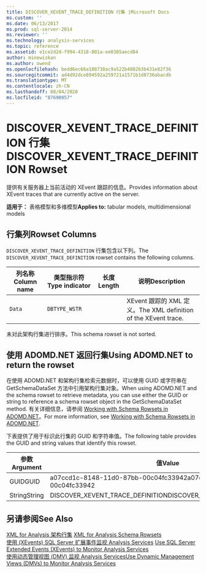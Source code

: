 ```yaml
---
title: DISCOVER_XEVENT_TRACE_DEFINITION 行集 |Microsoft Docs
ms.custom: ''
ms.date: 06/13/2017
ms.prod: sql-server-2014
ms.reviewer: ''
ms.technology: analysis-services
ms.topic: reference
ms.assetid: e1ce2d2d-f994-4318-801a-ee0385aecd84
author: minewiskan
ms.author: owend
ms.openlocfilehash: bedd6ec66a188738ac9a522b4802b3b431e82f36
ms.sourcegitcommit: ad4d92dce894592a259721a1571b1d8736abacdb
ms.translationtype: MT
ms.contentlocale: zh-CN
ms.lasthandoff: 08/04/2020
ms.locfileid: "87690857"
---
```

# <a name="discover_xevent_trace_definition-rowset"></a><span data-ttu-id="73f98-102">DISCOVER_XEVENT_TRACE_DEFINITION 行集</span><span class="sxs-lookup"><span data-stu-id="73f98-102">DISCOVER_XEVENT_TRACE_DEFINITION Rowset</span></span>
  <span data-ttu-id="73f98-103">提供有关服务器上当前活动的 XEvent 跟踪的信息。</span><span class="sxs-lookup"><span data-stu-id="73f98-103">Provides information about XEvent traces that are currently active on the server.</span></span>  
  
 <span data-ttu-id="73f98-104">**适用于：** 表格模型和多维模型</span><span class="sxs-lookup"><span data-stu-id="73f98-104">**Applies to:** tabular models, multidimensional models</span></span>  
  
## <a name="rowset-columns"></a><span data-ttu-id="73f98-105">行集列</span><span class="sxs-lookup"><span data-stu-id="73f98-105">Rowset Columns</span></span>  
 <span data-ttu-id="73f98-106">`DISCOVER_XEVENT_TRACE_DEFINITION` 行集包含以下列。</span><span class="sxs-lookup"><span data-stu-id="73f98-106">The `DISCOVER_XEVENT_TRACE_DEFINITION` rowset contains the following columns.</span></span>  
  
|<span data-ttu-id="73f98-107">列名称</span><span class="sxs-lookup"><span data-stu-id="73f98-107">Column name</span></span>|<span data-ttu-id="73f98-108">类型指示符</span><span class="sxs-lookup"><span data-stu-id="73f98-108">Type indicator</span></span>|<span data-ttu-id="73f98-109">长度</span><span class="sxs-lookup"><span data-stu-id="73f98-109">Length</span></span>|<span data-ttu-id="73f98-110">说明</span><span class="sxs-lookup"><span data-stu-id="73f98-110">Description</span></span>|  
|-----------------|--------------------|------------|-----------------|  
|`Data`|`DBTYPE_WSTR`||<span data-ttu-id="73f98-111">XEvent 跟踪的 XML 定义。</span><span class="sxs-lookup"><span data-stu-id="73f98-111">The XML definition of the XEvent trace.</span></span>|  
  
 <span data-ttu-id="73f98-112">未对此架构行集进行排序。</span><span class="sxs-lookup"><span data-stu-id="73f98-112">This schema rowset is not sorted.</span></span>  
  
## <a name="using-adomdnet-to-return-the-rowset"></a><span data-ttu-id="73f98-113">使用 ADOMD.NET 返回行集</span><span class="sxs-lookup"><span data-stu-id="73f98-113">Using ADOMD.NET to return the rowset</span></span>  
 <span data-ttu-id="73f98-114">在使用 ADOMD.NET 和架构行集检索元数据时，可以使用 GUID 或字符串在 GetSchemaDataSet 方法中引用架构行集对象。</span><span class="sxs-lookup"><span data-stu-id="73f98-114">When using ADOMD.NET and the schema rowset to retrieve metadata, you can use either the GUID or string to reference a schema rowset object in the GetSchemaDataSet method.</span></span> <span data-ttu-id="73f98-115">有关详细信息，请参阅 [Working with Schema Rowsets in ADOMD.NET](https://docs.microsoft.com/bi-reference/adomd/multidimensional-models-adomd-net-client/retrieving-metadata-working-with-schema-rowsets)。</span><span class="sxs-lookup"><span data-stu-id="73f98-115">For more information, see [Working with Schema Rowsets in ADOMD.NET](https://docs.microsoft.com/bi-reference/adomd/multidimensional-models-adomd-net-client/retrieving-metadata-working-with-schema-rowsets).</span></span>  
  
 <span data-ttu-id="73f98-116">下表提供了用于标识此行集的 GUID 和字符串值。</span><span class="sxs-lookup"><span data-stu-id="73f98-116">The following table provides the GUID and string values that identify this rowset.</span></span>  
  
|<span data-ttu-id="73f98-117">参数</span><span class="sxs-lookup"><span data-stu-id="73f98-117">Argument</span></span>|<span data-ttu-id="73f98-118">值</span><span class="sxs-lookup"><span data-stu-id="73f98-118">Value</span></span>|  
|--------------|-----------|  
|<span data-ttu-id="73f98-119">GUID</span><span class="sxs-lookup"><span data-stu-id="73f98-119">GUID</span></span>|<span data-ttu-id="73f98-120">a07ccd1c-8148-11d0-87bb-00c04fc33942</span><span class="sxs-lookup"><span data-stu-id="73f98-120">a07ccd1c-8148-11d0-87bb-00c04fc33942</span></span>|  
|<span data-ttu-id="73f98-121">String</span><span class="sxs-lookup"><span data-stu-id="73f98-121">String</span></span>|<span data-ttu-id="73f98-122">DISCOVER_XEVENT_TRACE_DEFINITION</span><span class="sxs-lookup"><span data-stu-id="73f98-122">DISCOVER_XEVENT_TRACE_DEFINITION</span></span>|  
  
## <a name="see-also"></a><span data-ttu-id="73f98-123">另请参阅</span><span class="sxs-lookup"><span data-stu-id="73f98-123">See Also</span></span>  
 <span data-ttu-id="73f98-124">[XML for Analysis 架构行集](https://docs.microsoft.com/bi-reference/schema-rowsets/xml/xml-for-analysis-schema-rowsets) </span><span class="sxs-lookup"><span data-stu-id="73f98-124">[XML for Analysis Schema Rowsets](https://docs.microsoft.com/bi-reference/schema-rowsets/xml/xml-for-analysis-schema-rowsets) </span></span>  
 <span data-ttu-id="73f98-125">[使用 &#40;XEvents&#41; SQL Server 扩展事件监视 Analysis Services](../instances/monitor-analysis-services-with-sql-server-extended-events.md) </span><span class="sxs-lookup"><span data-stu-id="73f98-125">[Use SQL Server Extended Events &#40;XEvents&#41; to Monitor Analysis Services](../instances/monitor-analysis-services-with-sql-server-extended-events.md) </span></span>  
 [<span data-ttu-id="73f98-126">使用动态管理视图 (DMV) 监视 Analysis Services</span><span class="sxs-lookup"><span data-stu-id="73f98-126">Use Dynamic Management Views &#40;DMVs&#41; to Monitor Analysis Services</span></span>](../instances/use-dynamic-management-views-dmvs-to-monitor-analysis-services.md)  
  
  
